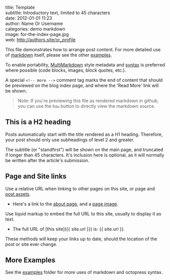 title:        Template  
subtitle:     Introductory text, limited to 45 characters  
date:         2012-01-01 11:23  
author:       Name Or Username  
categories:   demo markdown  
image:        for-the-index-page.jpg  
web:          http://authors.site/or_profile  

This file demonstrates how to arrange post content. For more detailed use of
[markdown](http://daringfireball.net/projects/markdown/dingus) itself, please see the
other [examples](.).

To enable portability, [MultiMarkdown][mmd] style metadata and [syntax][mmdref] is
preferred where possible (code blocks, images, block quotes, etc.).

[mmd]: http://fletcherpenney.net/multimarkdown/
[mmdref]: https://rawgithub.com/fletcher/human-markdown-reference/master/index.html

<!-- this is a HTML comment. It can span one line, or several,
     and will not appear in the browser when rendered as HTML -->

A special `<!-- more -->` comment tag marks the end of content that should be previewed on
the blog index page, and where the 'Read More' link will be shown.

<!-- more -->

> Note: If you're previewing this file as rendered markdown in github,
>       you can use the `Raw` button to directly view the markdown source.


## This is a H2 heading

Posts automatically start with the title rendered as a H1 heading.  Therefore, your post
should only use subheadings of level 2 and greater.

The subtitle (or "standfirst") will be shown on the main page, and truncated if longer
than 45 characters. It's inclusion here is optional, as it will normally be written after
the article's submission.


## Page and Site links

Use a relative URL when linking to other pages on this site, or page and [post
assets](2012-01-04-octopress.md#post-assets).

- Here's a link to the [about page](/about), and a [page image](image.jpg).

Use liquid markup to embed the full URL to this site, usually to display it as text.

- The full URL of [this site]({{ site.url }}) is: {{ site.url }}.

These methods will keep your links up to date, should the location of the post or site
ever change.


## More Examples

See the [examples](.) folder for more uses of markdown and octopress syntax.
